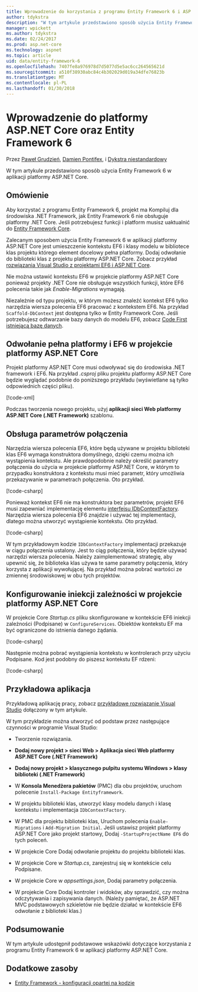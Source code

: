 ```yaml
---
title: Wprowadzenie do korzystania z programu Entity Framework 6 i ASP.NET Core
author: tdykstra
description: "W tym artykule przedstawiono sposób użycia Entity Framework 6 w aplikacji platformy ASP.NET Core."
manager: wpickett
ms.author: tdykstra
ms.date: 02/24/2017
ms.prod: asp.net-core
ms.technology: aspnet
ms.topic: article
uid: data/entity-framework-6
ms.openlocfilehash: 7407fe8a976978d7d5077d5e5ac6cc264565621d
ms.sourcegitcommit: a510f38930abc84c4b302029d019a34dfe76823b
ms.translationtype: MT
ms.contentlocale: pl-PL
ms.lasthandoff: 01/30/2018
---
```

# <a name="getting-started-with-aspnet-core-and-entity-framework-6"></a>Wprowadzenie do platformy ASP.NET Core oraz Entity Framework 6

Przez [Paweł Grudzień](https://github.com/pgrudzien12), [Damien Pontifex](https://github.com/DamienPontifex), i [Dykstra niestandardowy](https://github.com/tdykstra)

W tym artykule przedstawiono sposób użycia Entity Framework 6 w aplikacji platformy ASP.NET Core.

## <a name="overview"></a>Omówienie

Aby korzystać z programu Entity Framework 6, projekt ma Kompiluj dla środowiska .NET Framework, jak Entity Framework 6 nie obsługuje platformy .NET Core. Jeśli potrzebujesz funkcji i platform musisz uaktualnić do [Entity Framework Core](https://docs.microsoft.com/ef/).

Zalecanym sposobem użycia Entity Framework 6 w aplikacji platformy ASP.NET Core jest umieszczenie kontekstu EF6 i klasy modelu w bibliotece klas projektu którego element docelowy pełna platformy. Dodaj odwołanie do biblioteki klas z projektu platformy ASP.NET Core. Zobacz przykład [rozwiązania Visual Studio z projektami EF6 i ASP.NET Core](https://github.com/aspnet/Docs/tree/master/aspnetcore/data/entity-framework-6/sample/).

Nie można ustawić kontekstu EF6 w projekcie platformy ASP.NET Core ponieważ projekty .NET Core nie obsługuje wszystkich funkcji, które EF6 polecenia takie jak *Enable-Migrations* wymagają.

Niezależnie od typu projektu, w którym możesz znaleźć kontekst EF6 tylko narzędzia wiersza polecenia EF6 pracować z kontekstem EF6. Na przykład `Scaffold-DbContext` jest dostępna tylko w Entity Framework Core. Jeśli potrzebujesz odtwarzanie bazy danych do modelu EF6, zobacz [Code First istniejącą bazę danych](https://msdn.microsoft.com/jj200620).

## <a name="reference-full-framework-and-ef6-in-the-aspnet-core-project"></a>Odwołanie pełna platformy i EF6 w projekcie platformy ASP.NET Core

Projekt platformy ASP.NET Core musi odwoływać się do środowiska .NET framework i EF6. Na przykład *.csproj* pliku projektu platformy ASP.NET Core będzie wyglądać podobnie do poniższego przykładu (wyświetlane są tylko odpowiednich części pliku).

[!code-xml[](entity-framework-6/sample/MVCCore/MVCCore.csproj?range=3-9&highlight=2)]

Podczas tworzenia nowego projektu, użyj **aplikacji sieci Web platformy ASP.NET Core (.NET Framework)** szablonu.

## <a name="handle-connection-strings"></a>Obsługa parametrów połączenia

Narzędzia wiersza polecenia EF6, które będą używane w projektu biblioteki klas EF6 wymaga konstruktora domyślnego, dzięki czemu można ich wystąpienia kontekstu. Ale prawdopodobnie należy określić parametry połączenia do użycia w projekcie platformy ASP.NET Core, w którym to przypadku konstruktora z kontekstu musi mieć parametr, który umożliwia przekazywanie w parametrach połączenia. Oto przykład.

[!code-csharp[](entity-framework-6/sample/EF6/SchoolContext.cs?name=snippet_Constructor)]

Ponieważ kontekst EF6 nie ma konstruktora bez parametrów, projekt EF6 musi zapewniać implementację elementu [interfejsu IDbContextFactory](https://msdn.microsoft.com/library/hh506876). Narzędzia wiersza polecenia EF6 znajdzie i używać tej implementacji, dlatego można utworzyć wystąpienie kontekstu. Oto przykład.

[!code-csharp[](entity-framework-6/sample/EF6/SchoolContextFactory.cs?name=snippet_IDbContextFactory)]

W tym przykładowym kodzie `IDbContextFactory` implementacji przekazuje w ciągu połączenia ustalony. Jest to ciąg połączenia, który będzie używać narzędzi wiersza polecenia. Należy zaimplementować strategię, aby upewnić się, że biblioteka klas używa te same parametry połączenia, który korzysta z aplikacji wywołującej. Na przykład można pobrać wartości ze zmiennej środowiskowej w obu tych projektów.

## <a name="set-up-dependency-injection-in-the-aspnet-core-project"></a>Konfigurowanie iniekcji zależności w projekcie platformy ASP.NET Core

W projekcie Core *Startup.cs* pliku skonfigurowane w kontekście EF6 iniekcji zależności (Podpisane) w `ConfigureServices`. Obiektów kontekstu EF ma być ograniczone do istnienia danego żądania.

[!code-csharp[](entity-framework-6/sample/MVCCore/Startup.cs?name=snippet_ConfigureServices&highlight=5)]

Następnie można pobrać wystąpienia kontekstu w kontrolerach przy użyciu Podpisane. Kod jest podobny do piszesz kontekstu EF rdzeni:

[!code-csharp[](entity-framework-6/sample/MVCCore/Controllers/StudentsController.cs?name=snippet_ContextInController)]

## <a name="sample-application"></a>Przykładowa aplikacja

Przykładową aplikację pracy, zobacz [przykładowe rozwiązanie Visual Studio](https://github.com/aspnet/Docs/tree/master/aspnetcore/data/entity-framework-6/sample/) dołączony w tym artykule.

W tym przykładzie można utworzyć od podstaw przez następujące czynności w programie Visual Studio:

* Tworzenie rozwiązania.

* **Dodaj nowy projekt > sieci Web > Aplikacja sieci Web platformy ASP.NET Core (.NET Framework)**

* **Dodaj nowy projekt > klasycznego pulpitu systemu Windows > klasy biblioteki (.NET Framework)**

* W **Konsola Menedżera pakietów** (PMC) dla obu projektów, uruchom polecenie `Install-Package Entityframework`.

* W projektu biblioteki klas, utworzyć klasy modelu danych i klasę kontekstu i implementacja `IDbContextFactory`.

* W PMC dla projektu biblioteki klas, Uruchom polecenia `Enable-Migrations` i `Add-Migration Initial`. Jeśli ustawisz projekt platformy ASP.NET Core jako projekt startowy, Dodaj `-StartupProjectName EF6` do tych poleceń.

* W projekcie Core Dodaj odwołanie projektu do projektu biblioteki klas.

* W projekcie Core w *Startup.cs*, zarejestruj się w kontekście celu Podpisane.

* W projekcie Core w *appsettings.json*, Dodaj parametry połączenia.

* W projekcie Core Dodaj kontroler i widoków, aby sprawdzić, czy można odczytywania i zapisywania danych. (Należy pamiętać, że ASP.NET MVC podstawowych szkieletów nie będzie działać w kontekście EF6 odwołanie z biblioteki klas.)

## <a name="summary"></a>Podsumowanie

W tym artykule udostępnił podstawowe wskazówki dotyczące korzystania z programu Entity Framework 6 w aplikacji platformy ASP.NET Core.

## <a name="additional-resources"></a>Dodatkowe zasoby

* [Entity Framework - konfiguracji opartej na kodzie](https://msdn.microsoft.com/data/jj680699.aspx)

